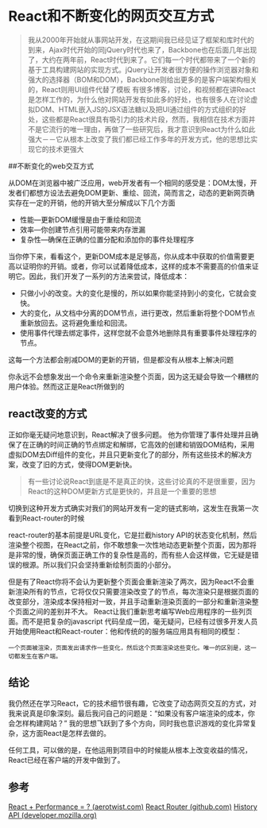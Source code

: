 # React和不断变化的网页交互方式

> 我从2000年开始就从事网站开发，在这期间我已经见证了框架和库时代的到来，Ajax时代开始的同jQuery时代也来了，Backbone也在后面几年出现了，大约在两年前，React时代到来了。它们每一个时代都带来了一个新的基于工具构建网站的实现方式。jQuery让开发者很方便的操作浏览器对象和强大的选择器（BOM和DOM），Backbone则给出更多的是客户端架构相关的，React则用UI组件代替了模板
> 有很多博客，讨论，和视频都在讲React是怎样工作的，为什么他对网站开发有如此多的好处，也有很多人在讨论虚拟DOM、HTML嵌入JS的JSX语法糖以及把UI通过组件的方式组织的好处，这些都是React很具有吸引力的技术片段，然而，我相信在技术方面并不是它流行的唯一理由，再做了一些研究后，我才意识到React为什么如此强大－－它从根本上改变了我们都已经工作多年的开发方式，他的思想比实现它的技术更强大

##不断变化的web交互方式

从DOM在浏览器中被广泛应用，web开发者有一个相同的感受是：DOM太慢，开发者们都想方设法去避免DOM更新、重绘、回流，简而言之，动态的更新网页确实存在一定的开销，他的开销大至分解成以下几个方面

* 性能—更新DOM缓慢是由于重绘和回流
* 效率—你创建节点引用可能带来内存泄漏
* 复杂性—确保在正确的位置分配和添加你的事件处理程序

当你停下来，看看这个，更新DOM成本是足够高，你从成本中获取的价值需要更高以证明你的开销。或者，你可以试着降低成本，这样的成本不需要高的价值来证明它。因此，我们开发了一系列的方法来尝试，降低成本：

* 只做小小的改变。大的变化是慢的，所以如果你能坚持到小的变化，它就会变快。
* 大的变化，从文档中分离的DOM节点，进行更改，然后重新将整个DOM节点重新放回去。这将避免重绘和回流。
* 使用事件代理去绑定事件，这样您就不会意外地删除具有重要事件处理程序的节点。

这每一个方法都会削减DOM的更新的开销，但是都没有从根本上解决问题

你永远不会想象发出一个命令来重新渲染整个页面，因为这无疑会导致一个糟糕的用户体验。然而这正是React所做到的

## react改变的方式

正如你毫无疑问地意识到，React解决了很多问题。
他为你管理了事件处理并且确保了在正确的时间正确的节点绑定和解绑，它高效的创建和销毁DOM结构，采用虚拟DOM去Diff组件的变化，并且只更新变化了的部分，所有这些技术的解决方案，改变了旧的方式，使得DOM更新快。

>有一些讨论说React到底是不是真正的快，这些讨论真的不是很重要，因为React的这种DOM更新方式是更快的，并且是一个重要的思想

切换到这种开发方式确实对我们的网站开发有一定的链式影响，这发生在我第一次看到React-router的时候

react-router的基本前提是URL变化，它是拦截history API的状态变化机制，然后渲染整个视图，在React之前，你不敢想象一次性地动态更新整个页面，因为那将是非常的慢，确保页面正确工作的复杂性是高的，而有些人会这样做，它无疑是错误的根源。所以我们只会坚持重新绘制页面的小部分。

但是有了React你将不会认为更新整个页面会重新渲染了两次，因为React不会重新渲染所有的节点，它将仅仅只需要渲染改变了的节点，每次渲染只是根据页面的改变部分，渲染成本保持相对一致，并且手动重新渲染页面的一部分和重新渲染整个页面之间的差别并不大。
React让我们重新思考编写Web应用程序的一些列页面。而不是把复杂的javascript 代码垒成一团，毫无疑问，已经有过很多开发人员开始使用React和React-router：他和传统的的服务端应用具有相同的模型：

	一个页面被渲染，页面发出请求作一些变化，然后这个页面渲染这些变化。唯一的区别是，这一切都发生在客户端。

## 结论

我仍然还在学习React，它的技术细节很有趣，它改变了动态网页交互的方式，对我来说真是印象深刻。最后我问自己的问题是：“如果没有客户端渲染的成本，你会怎样构建网站？” 我的思想飞跃到了多个方向，同时我也意识游戏的变化异常复杂，这方面React是怎样去做的。

任何工具，可以做的是，在他运用到项目中的时候能从根本上改变收益的情况，React已经在客户端的开发中做到了。

## 参考
[React + Performance = ? (aerotwist.com)](https://aerotwist.com/blog/react-plus-performance-equals-what/)
[React Router (github.com)](https://github.com/reactjs/react-router)
[History API (developer.mozilla.org)](https://developer.mozilla.org/en-US/docs/Web/API/History_API)

